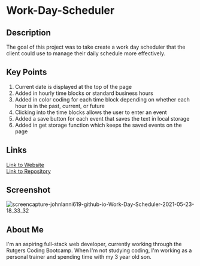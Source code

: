 # Work-Day-Scheduler

## Description
The goal of this project was to take create a work day scheduler that the client could use to manage their daily schedule more effectively.

## Key Points
1. Current date is displayed at the top of the page
2. Added in hourly time blocks or standard business hours
3. Added in color coding for each time block depending on whether each hour is in the past, current, or future
4. Clicking into the time blocks allows the user to enter an event
5. Added a save button for each event that saves the text in local storage
6. Added in get storage function which keeps the saved events on the page

## Links
[Link to Website](https://johnlanni619.github.io/Work-Day-Scheduler/) </br>
[Link to Repository](https://github.com/JohnLanni619/Work-Day-Scheduler)

## Screenshot
![screencapture-johnlanni619-github-io-Work-Day-Scheduler-2021-05-23-18_33_32](https://user-images.githubusercontent.com/82123623/119278780-7fc60e80-bbf5-11eb-9583-a564b1e0e857.png)

## About Me
I'm an aspiring full-stack web developer, currently working through the Rutgers Coding Bootcamp. When I'm not studying coding, I'm working as a personal trainer and spending time with my 3 year old son.
